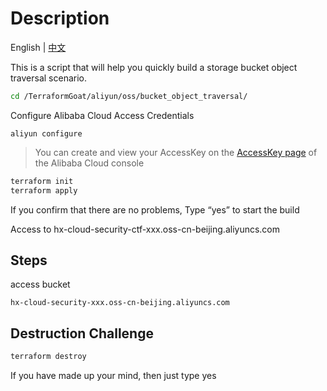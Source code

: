 # Description

English | [中文](./README_CN.md)

This is a script that will help you quickly build a storage bucket object traversal scenario.

```bash
cd /TerraformGoat/aliyun/oss/bucket_object_traversal/
```

Configure Alibaba Cloud Access Credentials

```shell
aliyun configure
```

> You can create and view your AccessKey on the [AccessKey page](https://ram.console.aliyun.com/manage/ak) of the Alibaba Cloud console

```BASH
terraform init
terraform apply
```

If you confirm that there are no problems, Type “yes” to start the build

Access to hx-cloud-security-ctf-xxx.oss-cn-beijing.aliyuncs.com

## Steps

access bucket

```shell
hx-cloud-security-xxx.oss-cn-beijing.aliyuncs.com
```

## Destruction Challenge

```bash
terraform destroy
```

If you have made up your mind, then just type yes
